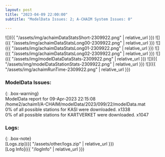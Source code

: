 ```yaml
---
layout: post
title: "2023-04-09 22:00:00"
subtitle: "ModelData Issues: 2; A-CHAIM System Issues: 0"

---
```


![]({{ "/assets/img/achaimDataStatsShort-2309922.png" | relative_url }})
![]({{ "/assets/img/achaimDataStatsLong00-2309922.png" | relative_url }})
![]({{ "/assets/img/achaimDataStatsLong01-2309922.png" | relative_url }})
![]({{ "/assets/img/achaimDataStatsLong02-2309922.png" | relative_url }})
![]({{ "/assets/img/modelDataDataStats-2309922.png" | relative_url }})
![]({{ "/assets/img/modelDataStationStats-2309922.png" | relative_url }})
![]({{ "/assets/img/achaimRunTime-2309922.png" | relative_url }})


### ModelData Issues:  
  
{: .box-warning}  
 ModelData report for 09-Apr-2023 22:15:08   
 /home2/achaim1/A-CHAIM/modelData/2023/099/22/modelData.mat   
 0% of all possible stations for KASI were downloaded. x1338   
 0% of all possible stations for KARTVERKET were downloaded. x1047   
  


### Logs:  
  
{: .box-note}  
[Logs.zip]({{ "/assets/other/logs.zip" | relative_url }})  
[Log Info]({{ "/logInfo" | relative_url }})  
